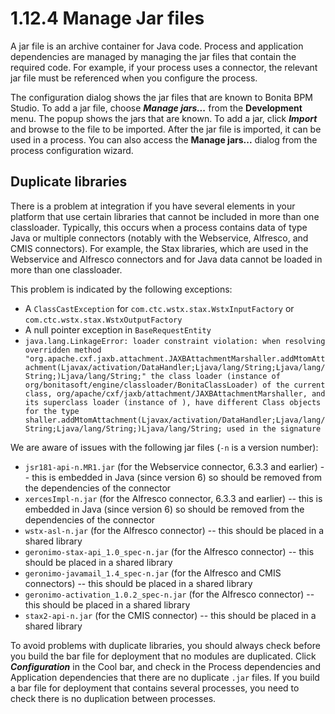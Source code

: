 # 1.12.4 Manage Jar files

A jar file is an archive container for Java code. Process and application 
dependencies are managed by managing the jar files that contain the required code. 
For example, if your process uses a connector, the relevant jar file must be referenced
when you configure the process.

The configuration dialog shows the jar files that are known to Bonita BPM Studio. To add 
a jar file, choose **_Manage jars..._** from the **Development** menu. 
The popup shows the jars that are known. To add a jar, click **_Import_** and 
browse to the file to be imported. After the jar file is imported, it can be used in a process. 
You can also access the **Manage jars...** dialog from the process configuration wizard.

## Duplicate libraries

There is a problem at integration if you have several elements in your platform that use certain libraries that cannot be included in more than one classloader. 
Typically, this occurs when a process contains data of type Java or multiple connectors (notably with the Webservice, Alfresco, and CMIS connectors). 
For example, the Stax libraries, which are used in the Webservice and Alfresco connectors and for Java data cannot be loaded in more than one classloader.

This problem is indicated by the following exceptions:

* A `ClassCastException` for `com.ctc.wstx.stax.WstxInputFactory` or `com.ctc.wstx.stax.WstxOutputFactory`
* A null pointer exception in `BaseRequestEntity`
* `java.lang.LinkageError: loader constraint violation: when resolving overridden method "org.apache.cxf.jaxb.attachment.JAXBAttachmentMarshaller.addMtomAttachment(Ljavax/activation/DataHandler;Ljava/lang/String;Ljava/lang/String;)Ljava/lang/String;" the class loader (instance of org/bonitasoft/engine/classloader/BonitaClassLoader) of the current class, org/apache/cxf/jaxb/attachment/JAXBAttachmentMarshaller, and its superclass loader (instance of ), have different Class objects for the type shaller.addMtomAttachment(Ljavax/activation/DataHandler;Ljava/lang/String;Ljava/lang/String;)Ljava/lang/String; used in the signature`

We are aware of issues with the following jar files (`-n` is a version number):

* `jsr181-api-n.MR1.jar` (for the Webservice connector, 6.3.3 and earlier) -- this is embedded in Java (since version 6) so should be removed from the dependencies of the connector
* `xercesImpl-n.jar` (for the Alfresco connector, 6.3.3 and earlier) -- this is embedded in Java (since version 6) so should be removed from the dependencies of the connector
* `wstx-asl-n.jar` (for the Alfresco connector) -- this should be placed in a shared library
* `geronimo-stax-api_1.0_spec-n.jar` (for the Alfresco connector) -- this should be placed in a shared library
* `geronimo-javamail_1.4_spec-n.jar` (for the Alfresco and CMIS connectors) -- this should be placed in a shared library
* `geronimo-activation_1.0.2_spec-n.jar` (for the Alfresco connector) -- this should be placed in a shared library
* `stax2-api-n.jar` (for the CMIS connector) -- this should be placed in a shared library

To avoid problems with duplicate libraries, you should always check before you build the bar file for deployment that no modules are duplicated. 
Click **_Configuration_** in the Cool bar, and check in the Process dependencies and Application dependencies that there are no duplicate `.jar` files. 
If you build a bar file for deployment that contains several processes, you need to check there is no duplication between processes.